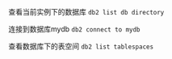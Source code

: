 查看当前实例下的数据库 
`db2 list db directory`

连接到数据库mydb
`db2 connect to mydb`

查看数据库下的表空间
`db2 list tablespaces`